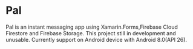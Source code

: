 # Pal
Pal is an instant messaging app using Xamarin.Forms,Firebase Cloud Firestore and Firebase Storage.
This project still in development and unusable.
Currently support on Android device with Android 8.0(API 26).


